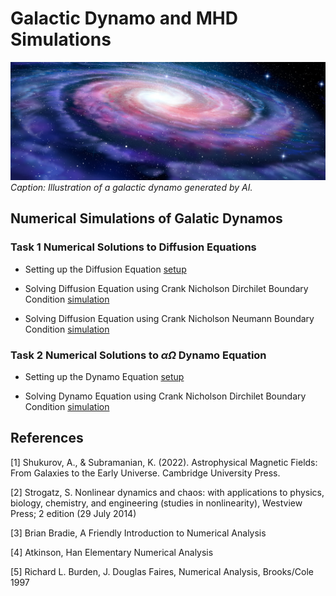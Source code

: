 # Galactic Dynamo and MHD Simulations

![GalacticDynamo](galactic_dynamo.jpg)
*Caption: Illustration of a galactic dynamo generated by AI.*


## Numerical Simulations of Galatic Dynamos 

### Task 1 Numerical Solutions to Diffusion Equations

   - Setting up the Diffusion Equation [setup](/Diffusion_Equation_Simulations/Diffusion_Equation.md)

   - Solving Diffusion Equation using Crank Nicholson Dirchilet Boundary Condition [simulation](/Diffusion_Equation_Simulations/z_approximation/Diffusion_Equation_Dirchilet.ipynb)
   - Solving Diffusion Equation using Crank Nicholson Neumann Boundary Condition [simulation](/Diffusion_Equation_Simulations/z_approximation/Diffusion_Equation_Neumann.ipynb)


### Task 2 Numerical Solutions to $\alpha \Omega$ Dynamo Equation

   - Setting up the Dynamo Equation [setup](/Alpha_Omega_Dynamos/alpha_omega_dynamo.md)

   - Solving Dynamo Equation using Crank Nicholson Dirchilet Boundary Condition [simulation](/Alpha_Omega_Dynamos/z_approximation/Alpha_Omega_Dynamo.ipynb)


## References

[1] Shukurov, A., & Subramanian, K. (2022). Astrophysical Magnetic Fields: From Galaxies to the Early Universe. Cambridge University Press.

[2] Strogatz, S.  Nonlinear dynamics and chaos: with applications to physics, biology, chemistry, and engineering (studies in nonlinearity), Westview Press; 2 edition (29 July 2014)

[3] Brian Bradie, A Friendly Introduction to Numerical Analysis

[4] Atkinson, Han Elementary Numerical Analysis

[5] Richard L. Burden, J. Douglas Faires, Numerical Analysis, Brooks/Cole 1997




